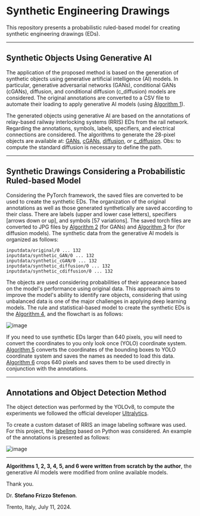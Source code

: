 # Synthetic Engineering Drawings

This repository presents a probabilistic ruled-based model for creating synthetic engineering drawings (EDs). 

---

## Synthetic Objects Using Generative AI

The application of the proposed method is based on the generation of synthetic objects using generative artificial intelligence (AI) models. In particular, generative adversarial networks (GANs), conditional GANs (cGANs), diffusion, and conditional diffusion (c_diffusion) models are considered. The original annotations are converted to a CSV file to automate their loading to apply generative AI models (using [Algorithm 1](https://github.com/SFStefenon/synthetic_ED/blob/main/Colabs/save_CSV_file_from_images_annotated.ipynb)).

The generated objects using generative AI are based on the annotations of relay-based railway interlocking systems (RRIS) EDs from the rail network. Regarding the annotations,  symbols, labels, specifiers, and electrical connections are considered. The algorithms to generate the 28-pixel objects are available at:
[GANs](https://github.com/SFStefenon/synthetic_ED/blob/main/Colabs/gans.ipynb), 
[cGANs](https://github.com/SFStefenon/synthetic_ED/blob/main/Colabs/c_gans.ipynb), 
[diffusion](https://github.com/SFStefenon/synthetic_ED/blob/main/Colabs/diffusion_m2.ipynb), or 
[c_diffusion](https://github.com/SFStefenon/synthetic_ED/blob/main/Colabs/c_difussion.ipynb). Obs: to compute the standard diffusion is necessary to define the path.

---

## Synthetic Drawings Considering a Probabilistic Ruled-based Model

Considering the PyTorch framework, the saved files are converted to be used to create the synthetic EDs. The organization of the original annotations as well as those generated synthetically are saved according to their class. There are labels (upper and lower case letters), specifiers [arrows down or up], and symbols [57 variations]. The saved torch files are converted to JPG files by [Algorithm 2](https://github.com/SFStefenon/synthetic_ED/blob/main/Colabs/c_gan_convert_to_jpg.ipynb) (for GANs) and [Algorithm 3](https://github.com/SFStefenon/synthetic_ED/blob/main/Colabs/c_diffusion_convert_to_jpg.ipynb) for (for diffusion models). The synthetic data from the generative AI models is organized as follows:
```
inputdata/original/0 ... 132
inputdata/synthetic_GAN/0 ... 132
inputdata/synthetic_cGAN/0 ... 132
inputdata/synthetic_diffusion/0 ... 132
inputdata/synthetic_cdiffusion/0 ... 132
```

The objects are used considering probabilities of their appearance based on the model's performance using original data. This approach aims to improve the model's ability to identify rare objects, considering that using unbalanced data is one of the major challenges in applying deep learning models. The rule and statistical-based model to create the synthetic EDs is the [Algorithm 4](https://github.com/SFStefenon/synthetic_ED/blob/main/Colabs/synthetic_EDs.ipynb), and the flowchart is as follows:

![image](https://github.com/SFStefenon/synthetic_ED/assets/88292916/6377cc69-2606-4940-8b45-8cc3494283b9)

If you need to use synthetic EDs larger than 640 pixels, you will need to convert the coordinates to you only look once (YOLO) coordinate system. [Algorithm 5](https://github.com/SFStefenon/synthetic_ED/blob/main/Colabs/save_640_640_BBs_for_YOLO.ipynb) converts the coordinates of the bounding boxes to YOLO coordinate system and saves the names as needed to load this data. [Algorithm 6](https://github.com/SFStefenon/synthetic_ED/blob/main/Colabs/save_640_640_slide_window_for_YOLO.ipynb) crops 640 pixels and saves them to be used directly in conjunction with the annotations.

---

## Annotations and Object Detection Method

The object detection was performed by the YOLOv8, to compute the experiments we followed the official developer [Ultralytics](https://github.com/ultralytics/ultralytics).

To create a custom dataset of RRIS an image labeling software was used. For this project, the [labelImg](https://github.com/heartexlabs/labelImg) based on Python was considered. An example of the annotations is presented as follows:

![image](https://github.com/SFStefenon/synthetic_ED/assets/88292916/5484c24f-65e2-4b41-b052-450772162d01)



---

**Algorithms 1, 2, 3, 4, 5, and 6 were written from scratch by the author**, the generative AI models were modified from online available models.

Thank you.

Dr. **Stefano Frizzo Stefenon**.

Trento, Italy, July 11, 2024.
